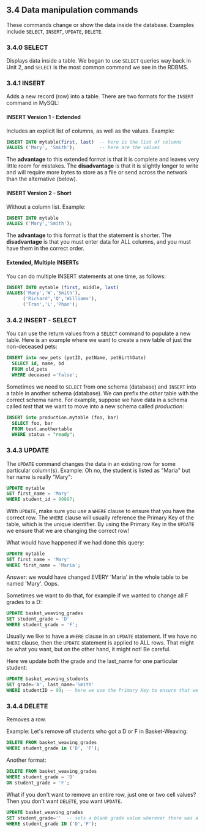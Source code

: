 ## 3.4 Data manipulation commands
These commands change or show the data inside the database. Examples include `SELECT`, `INSERT`, `UPDATE`, `DELETE`.

### 3.4.0 SELECT
Displays data inside a table. We began to use `SELECT` queries way back in Unit 2, and `SELECT` is the most common command we see in the RDBMS.

### 3.4.1 INSERT
Adds a new record (row) into a table. There are two formats for the ```INSERT``` command in MySQL:

#### INSERT Version 1 - Extended
Includes an explicit list of columns, as well as the values. Example:
```sql
INSERT INTO mytable(first, last)  -- here is the list of columns
VALUES ('Mary', 'Smith');         -- here are the values
```
The **advantage** to this extended format is that it is complete and leaves very little room for mistakes. The **disadvantage** is that it is slightly longer to write and will require more bytes to store as a file or send across the network than the alternative (below).

#### INSERT Version 2 - Short
Without a column list. Example:
```sql
INSERT INTO mytable 
VALUES ('Mary','Smith');
```
The **advantage** to this format is that the statement is shorter. The **disadvantage** is that you must enter data for ALL columns, and you must have them in the correct order. 

#### Extended, Multiple INSERTs 
You can do multiple INSERT statements at one time, as follows:
```sql
INSERT INTO mytable (first, middle, last) 
VALUES('Mary','W','Smith'),
      ('Richard','Q','Williams'),
      ('Tran','L','Phan');
```

### 3.4.2 INSERT - SELECT
You can use the return values from a `SELECT` command to populate a new table. Here is an example where we want to create a new table of just the non-deceased pets:

```sql
INSERT into new_pets (petID, petName, petBirthDate) 
  SELECT id, name, bd 
  FROM old_pets
  WHERE deceased ='false';
```
Sometimes we need to `SELECT` from one schema (database) and `INSERT` into a table in another schema (database). We can prefix the *other* table with the correct schema name. For example, suppose we have data in a schema called *test* that we want to move into a new schema called *production*:
```sql
INSERT into production.mytable (foo, bar)
  SELECT foo, bar
  FROM test.anothertable
  WHERE status = "ready";
```
### 3.4.3 UPDATE 
The `UPDATE` command changes the data in an existing row for some particular column(s). Example: Oh no, the student is listed as "Maria" but her name is really "Mary":
```sql
UPDATE mytable 
SET first_name = 'Mary'
WHERE student_id = 90897;
```
With `UPDATE`, make sure you use a `WHERE` clause to ensure that you have the correct row. The `WHERE` clause will usually reference the Primary Key of the table, which is the unique identifier. By using the Primary Key in the `UPDATE` we ensure that we are changing the correct row!

What would have happened if we had done this query:
```sql
UPDATE mytable 
SET first_name = 'Mary'
WHERE first_name = 'Maria';
```
Answer: we would have changed EVERY 'Maria' in the whole table to be named 'Mary'. Oops.

Sometimes we want to do that, for example if we wanted to change all F grades to a D:
```sql
UPDATE basket_weaving_grades 
SET student_grade = 'D'
WHERE student_grade = 'F';
```
Usually we like to have a `WHERE` clause in an `UPDATE` statement. If we have no `WHERE` clause, then the `UPDATE` statement is applied to ALL rows. That might be what you want, but on the other hand, it might not! Be careful.

Here we update both the grade and the last_name for one particular student:
```sql
UPDATE basket_weaving_students
SET grade='A', last_name='Smith'
WHERE studentID = 99; -- here we use the Primary Key to ensure that we have the correct student
```
### 3.4.4 DELETE
Removes a row. 

Example: Let's remove *all* students who got a D or F in Basket-Weaving:
```sql
DELETE FROM basket_weaving_grades
WHERE student_grade in ('D', 'F');
```
Another format:
```sql
DELETE FROM basket_weaving_grades
WHERE student_grade = 'D'
OR student_grade = 'F';
```

What if you don't want to remove an entire row, just one or two cell values? Then you don't want `DELETE`, you want `UPDATE`.

```sql
UPDATE basket_weaving_grades
SET student_grade=''  -- sets a blank grade value wherever there was a D or F
WHERE student_grade IN ('D','F');
```
